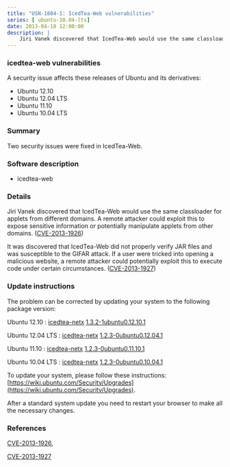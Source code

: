 ```yaml
---
title: "USN-1804-1: IcedTea-Web vulnerabilities"
series: [ ubuntu-10.04-lts]
date: 2013-04-18 12:00:00
description: |
    Jiri Vanek discovered that IcedTea-Web would use the same classloader for applets from different domains. A remote attacker could exploit this to expose sensitive information or potentially manipulate applets from other domains. ([CVE-2013-1926](http://people.ubuntu.com/~ubuntu-security/cve/CVE-2013-1926))
--- 
```

 
### icedtea-web vulnerabilities

A security issue affects these releases of Ubuntu and its derivatives:

* Ubuntu 12.10
* Ubuntu 12.04 LTS
* Ubuntu 11.10
* Ubuntu 10.04 LTS

### Summary

Two security issues were fixed in IcedTea-Web. 

### Software description

* icedtea-web 

### Details

Jiri Vanek discovered that IcedTea-Web would use the same classloader for applets from different domains. A remote attacker could exploit this to expose sensitive information or potentially manipulate applets from other domains. ([CVE-2013-1926](http://people.ubuntu.com/~ubuntu-security/cve/CVE-2013-1926))

It was discovered that IcedTea-Web did not properly verify JAR files and was susceptible to the GIFAR attack. If a user were tricked into opening a malicious website, a remote attacker could potentially exploit this to execute code under certain circumstances. ([CVE-2013-1927](http://people.ubuntu.com/~ubuntu-security/cve/CVE-2013-1927)) 

### Update instructions

The problem can be corrected by updating your system to the following package version:

Ubuntu 12.10
 : [icedtea-netx](https://launchpad.net/ubuntu/+source/icedtea-web) <span> [1.3.2-1ubuntu0.12.10.1](https://launchpad.net/ubuntu/+source/icedtea-web/1.3.2-1ubuntu0.12.10.1) </span> 

Ubuntu 12.04 LTS
 : [icedtea-netx](https://launchpad.net/ubuntu/+source/icedtea-web) <span> [1.2.3-0ubuntu0.12.04.1](https://launchpad.net/ubuntu/+source/icedtea-web/1.2.3-0ubuntu0.12.04.1) </span> 

Ubuntu 11.10
 : [icedtea-netx](https://launchpad.net/ubuntu/+source/icedtea-web) <span> [1.2.3-0ubuntu0.11.10.1](https://launchpad.net/ubuntu/+source/icedtea-web/1.2.3-0ubuntu0.11.10.1) </span> 

Ubuntu 10.04 LTS
 : [icedtea-netx](https://launchpad.net/ubuntu/+source/icedtea-web) <span> [1.2.3-0ubuntu0.10.04.1](https://launchpad.net/ubuntu/+source/icedtea-web/1.2.3-0ubuntu0.10.04.1) </span> 

To update your system, please follow these instructions: [https://wiki.ubuntu.com/Security/Upgrades](https://wiki.ubuntu.com/Security/Upgrades).

After a standard system update you need to restart your browser to make all the necessary changes. 

### References

 [CVE-2013-1926](http://people.ubuntu.com/~ubuntu-security/cve/CVE-2013-1926), 

 [CVE-2013-1927](http://people.ubuntu.com/~ubuntu-security/cve/CVE-2013-1927)
 
